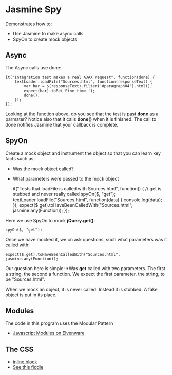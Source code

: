 Jasmine Spy
===========

Demonstrates how to:

* Use Jasmine to make async calls
* SpyOn to create mock objects

## Async

The Async calls use done:

	it("Integration test makes a real AJAX request", function(done) {
		textLoader.loadFile("Sources.html", function(responseText) {
			var bar = $(responseText).filter('#paragraph04').html();
			expect(bar).toBe('Fine time.');
			done();
		});
	});
	
Looking at the function above, do you see that the test is past **done**
as a parmater? Notice also that it calls **done()** when it is finished.
The call to done notifies Jasmine that your callback is complete.

## SpyOn

Create a mock object and instrument the object so that you can learn 
key facts such as:

- Was the mock object called?
- What parameters were passed to the mock object

	it("Tests that loadFile is called with Sources.html", function() {
		// get is stubbed and never really called
		spyOn($, "get");
		textLoader.loadFile("Sources.html", function(data) {
			console.log(data);
		});
		expect($.get).toHaveBeenCalledWith("Sources.html", 	jasmine.any(Function));
	});
	
Here we use SpyOn to mock **jQuery.get()**: 

	spyOn($, "get");
	
Once we have mocked it, we cn ask questions, such what parameters was it called
with:

	expect($.get).toHaveBeenCalledWith("Sources.html", 	jasmine.any(Function));
	
Our question here is simple: *Was **get** called with two parameters. The first
a string, the second a function. We expect the first parameter, the string, to
be "Sources.html". 

When we mock an object, it is never called. Instead it is stubbed. A fake object
is put in its place.

## Modules

The code in this program uses the Modular Pattern

- [Javascript Modules on Elvenware](http://www.elvenware.com/charlie/development/web/JavaScript/JavaScriptModules.html)

## The CSS

- [inline block](http://bit.ly/1fX5Ff6)
- [See this fiddle](http://jsfiddle.net/kY5LL/153/)
